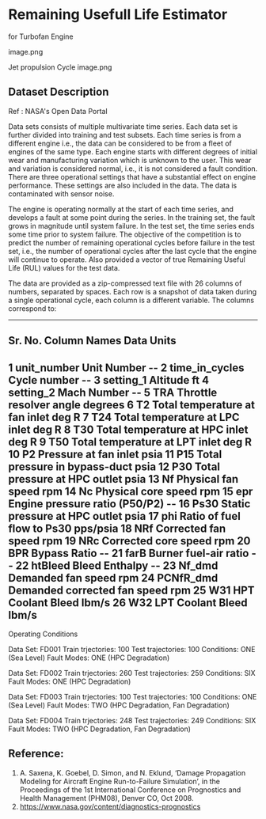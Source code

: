 # Remaining Usefull Life Estimator
for Turbofan Engine

image.png

Jet propulsion Cycle
image.png

## Dataset Description
Ref : NASA's Open Data Portal

Data sets consists of multiple multivariate time series. Each data set is further divided into training and test subsets. Each time series is from a different engine i.e., the data can be considered to be from a fleet of engines of the same type. Each engine starts with different degrees of initial wear and manufacturing variation which is unknown to the user. This wear and variation is considered normal, i.e., it is not considered a fault condition. There are three operational settings that have a substantial effect on engine performance. These settings are also included in the data. The data is contaminated with sensor noise.

The engine is operating normally at the start of each time series, and develops a fault at some point during the series. In the training set, the fault grows in magnitude until system failure. In the test set, the time series ends some time prior to system failure. The objective of the competition is to predict the number of remaining operational cycles before failure in the test set, i.e., the number of operational cycles after the last cycle that the engine will continue to operate. Also provided a vector of true Remaining Useful Life (RUL) values for the test data.

The data are provided as a zip-compressed text file with 26 columns of numbers, separated by spaces. Each row is a snapshot of data taken during a single operational cycle, each column is a different variable. The columns correspond to:

-------------------------------------------------------------------------
Sr. No.	Column Names	    Data	                            Units
-------------------------------------------------------------------------
1	    unit_number	        Unit Number	                        --
2	    time_in_cycles	    Cycle number	                    --
3	    setting_1	        Altitude	                        ft
4	    setting_2	        Mach Number	                        --
5	    TRA	                Throttle resolver angle	            degrees
6	    T2	                Total temperature at fan inlet	    deg R
7	    T24	                Total temperature at LPC inlet	    deg R
8	    T30	                Total temperature at HPC inlet	    deg R
9	    T50	                Total temperature at LPT inlet	    deg R
10	    P2	                Pressure at fan inlet	            psia
11	    P15	                Total pressure in bypass-duct	    psia
12	    P30	                Total pressure at HPC outlet	    psia
13	    Nf	                Physical fan speed	                rpm
14	    Nc	                Physical core speed	                rpm
15	    epr	                Engine pressure ratio (P50/P2)	    --
16	    Ps30	            Static pressure at HPC outlet	    psia
17	    phi	                Ratio of fuel flow to Ps30	        pps/psia
18	    NRf	                Corrected fan speed	                rpm
19	    NRc	                Corrected core speed	            rpm
20	    BPR	                Bypass Ratio	                    --
21	    farB            	Burner fuel-air ratio	            --
22	    htBleed	            Bleed Enthalpy	                    --
23	    Nf_dmd	            Demanded fan speed	                rpm
24	    PCNfR_dmd	        Demanded corrected fan speed	    rpm
25	    W31	                HPT Coolant Bleed	                lbm/s
26	    W32	                LPT Coolant Bleed	                lbm/s
--------------------------------------------------------------------------

Operating Conditions

Data Set: FD001
Train trjectories: 100
Test trajectories: 100
Conditions: ONE (Sea Level)
Fault Modes: ONE (HPC Degradation)

Data Set: FD002
Train trjectories: 260
Test trajectories: 259
Conditions: SIX
Fault Modes: ONE (HPC Degradation)

Data Set: FD003
Train trjectories: 100
Test trajectories: 100
Conditions: ONE (Sea Level)
Fault Modes: TWO (HPC Degradation, Fan Degradation)

Data Set: FD004
Train trjectories: 248
Test trajectories: 249
Conditions: SIX
Fault Modes: TWO (HPC Degradation, Fan Degradation)


## Reference:
1. A. Saxena, K. Goebel, D. Simon, and N. Eklund, ‘Damage Propagation Modeling for Aircraft Engine Run-to-Failure Simulation’, in the Proceedings of the 1st International Conference on Prognostics and Health Management (PHM08), Denver CO, Oct 2008.
2. https://www.nasa.gov/content/diagnostics-prognostics
